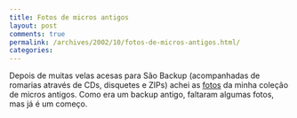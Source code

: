 ```yaml
---
title: Fotos de micros antigos
layout: post
comments: true
permalink: /archives/2002/10/fotos-de-micros-antigos.html/
categories:
---
```

Depois de muitas velas acesas para São Backup (acompanhadas de romarias através de CDs, disquetes e ZIPs) achei as <a href="/micros.html">fotos</a> da minha coleção de micros antigos. Como era um backup antigo, faltaram algumas fotos, mas já é um começo.
